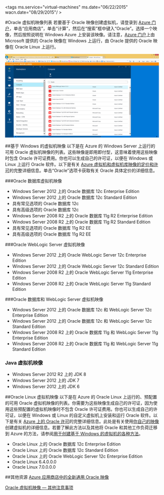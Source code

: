 <properties title="List of Oracle virtual machine images"
pageTitle="Oracle 虚拟机映像列表"
description="获取 Azure 库中 Oracle 映像的列表并了解如何基于其中某个映像创建 Oracle 虚拟机。"
services="virtual-machines"
documentationCenter=""
authors="bbenz"
manager=""
editor=""
tags=""/>

<tags 
ms.service="virtual-machines"
ms.date="06/22/2015"
wacn.date="08/29/2015"/ >

#Oracle 虚拟机映像列表
若要基于 Oracle 映像创建虚拟机，请登录到 [Azure 门户](https://manage.windowsazure.cn)，单击“应用商店”，单击“计算”，然后在“搜索”框中键入“Oracle”。选择一个映像，然后按照说明在 Windows Azure 上安装该映像。请注意，[Azure 门户](https://manage.windowsazure.cn)上由 Microsoft 提供的 Oracle 映像在 Windows 上运行，由 Oracle 提供的 Oracle 映像在 Oracle Linux 上运行。

![](media/virtual-machines-oracle-list-oracle-virtual-machine-images/image1.png)

##基于 Windows 的虚拟机映像
以下是在 Azure 的 Windows Server 上运行的可用 Oracle 虚拟机映像的列表。这些映像是即用即付型，这意味着使用这些映像时包含 Oracle 许可证费用。你也可以生成自己的许可证，以便在 Windows 或 Linux 上运行 Oracle 软件。以下是有关 [Azure 虚拟机和虚拟机库映像的定价和许可](http://www.windowsazure.cn/home/features/virtual-machines/#price)的完整详细信息。单击“Oracle”选项卡获取有关 Oracle 具体定价的详细信息。

###Oracle 数据库虚拟机映像
- Windows Server 2012 上的 Oracle 数据库 12c Enterprise Edition
- Windows Server 2012 上的 Oracle 数据库 12c Standard Edition
- 具有常见选项的 Oracle 数据库 12c
- 具有高级选项的 Oracle 数据库 12c
- Windows Server 2008 R2 上的 Oracle 数据库 11g R2 Enterprise Edition
- Windows Server 2008 R2 上的 Oracle 数据库 11g R2 Standard Edition
- 具有常见选项的 Oracle 数据库 11g R2 EE
- 具有高级选项的 Oracle 数据库 11g R2 EE  

###Oracle WebLogic Server 虚拟机映像
- Windows Server 2012 上的 Oracle WebLogic Server 12c Enterprise Edition
- Windows Server 2012 上的 Oracle WebLogic Server 12c Standard Edition
- Windows Server 2008 R2 上的 Oracle WebLogic Server 11g Enterprise Edition
- Windows Server 2008 R2 上的 Oracle WebLogic Server 11g Standard Edition  

###Oracle 数据库和 WebLogic Server 虚拟机映像  
- Windows Server 2012 上的 Oracle 数据库 12c 和 WebLogic Server 12c Enterprise Edition
- Windows Server 2012 上的 Oracle 数据库 12c 和 WebLogic Server 12c Standard Edition
- Windows Server 2008 R2 上的 Oracle 数据库 11g 和 WebLogic Server 11g Enterprise Edition
- Windows Server 2008 R2 上的 Oracle 数据库 11g 和 WebLogic Server 11g Standard Edition

### Java 虚拟机映像
-	Windows Server 2012 R2 上的 JDK 8
-	Windows Server 2012 上的 JDK 7
-	Windows Server 2012 上的 JDK 6


##Oracle Linux 虚拟机映像
以下是在 Azure 的 Oracle Linux 上运行的、预配置的可用 Oracle 虚拟机映像的列表。你需要为这些映像生成自己的许可证，因为使用这些预配置的虚拟机映像时不包含 Oracle 许可证费用。你也可以生成自己的许可证，以便在 Windows 或 Linux 的自定义虚拟机上安装和运行 Oracle 软件。以下是有关 [Azure 上的 Oracle 许可](http://www.oracle.com/technetwork/topics/cloud/faq-1963009.html#support)的完整详细信息。此处是有关使用[你自己的映像](/documentation/articles/virtual-machines-create-upload-vhd-windows-server)创建虚拟机的详细信息。若要了解此方法以及其他将 Oracle 和其他工作负荷迁移到 Azure 的方法，请参阅[用于创建基于 Windows 的虚拟机的各种方法](/documentation/articles/virtual-machines-windows-choices-create-vm)。

- Oracle Linux 上的 Oracle 数据库 12c Enterprise Edition
- Oracle Linux 上的 Oracle 数据库 12c Standard Edition
- Oracle Linux 上的 Oracle WebLogic Server 12c Enterprise Edition
- Oracle Linux 6.4.0.0.0
- Oracle Linux 7.0.0.0.0

##其他资源
[Azure 应用商店中的全新通用 Oracle 映像](https://msopentech.com/blog/2015/02/19/new-one-oracle-images-azure-marketplace/)

[Oracle 虚拟机映像 — 其他注意事项](#miscellaneous-considerations-for-oracle-virtual-machine-images-new-article)

<!---HONumber=67-->